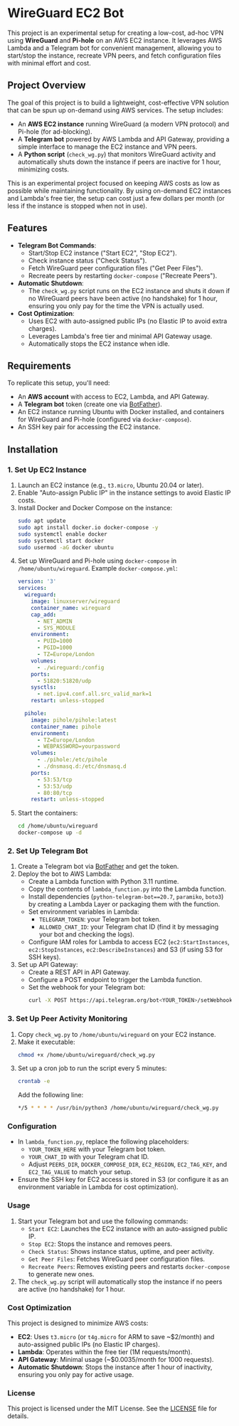# WireGuard EC2 Bot

This project is an experimental setup for creating a low-cost, ad-hoc VPN using **WireGuard** and **Pi-hole** on an AWS EC2 instance. It leverages AWS Lambda and a Telegram bot for convenient management, allowing you to start/stop the instance, recreate VPN peers, and fetch configuration files with minimal effort and cost.

## Project Overview

The goal of this project is to build a lightweight, cost-effective VPN solution that can be spun up on-demand using AWS services. The setup includes:
- An **AWS EC2 instance** running WireGuard (a modern VPN protocol) and Pi-hole (for ad-blocking).
- A **Telegram bot** powered by AWS Lambda and API Gateway, providing a simple interface to manage the EC2 instance and VPN peers.
- A **Python script** (`check_wg.py`) that monitors WireGuard activity and automatically shuts down the instance if peers are inactive for 1 hour, minimizing costs.

This is an experimental project focused on keeping AWS costs as low as possible while maintaining functionality. By using on-demand EC2 instances and Lambda's free tier, the setup can cost just a few dollars per month (or less if the instance is stopped when not in use).

## Features

- **Telegram Bot Commands**:
  - Start/Stop EC2 instance ("Start EC2", "Stop EC2").
  - Check instance status ("Check Status").
  - Fetch WireGuard peer configuration files ("Get Peer Files").
  - Recreate peers by restarting `docker-compose` ("Recreate Peers").
- **Automatic Shutdown**:
  - The `check_wg.py` script runs on the EC2 instance and shuts it down if no WireGuard peers have been active (no handshake) for 1 hour, ensuring you only pay for the time the VPN is actually used.
- **Cost Optimization**:
  - Uses EC2 with auto-assigned public IPs (no Elastic IP to avoid extra charges).
  - Leverages Lambda's free tier and minimal API Gateway usage.
  - Automatically stops the EC2 instance when idle.

## Requirements

To replicate this setup, you'll need:
- An **AWS account** with access to EC2, Lambda, and API Gateway.
- A **Telegram bot** token (create one via [BotFather](https://t.me/BotFather)).
- An EC2 instance running Ubuntu with Docker installed, and containers for WireGuard and Pi-hole (configured via `docker-compose`).
- An SSH key pair for accessing the EC2 instance.

## Installation

### 1. Set Up EC2 Instance
1. Launch an EC2 instance (e.g., `t3.micro`, Ubuntu 20.04 or later).
2. Enable "Auto-assign Public IP" in the instance settings to avoid Elastic IP costs.
3. Install Docker and Docker Compose on the instance:
   ```bash
   sudo apt update
   sudo apt install docker.io docker-compose -y
   sudo systemctl enable docker
   sudo systemctl start docker
   sudo usermod -aG docker ubuntu
   ```
4. Set up WireGuard and Pi-hole using `docker-compose` in `/home/ubuntu/wireguard`. Example `docker-compose.yml`:
   ```yaml
   version: '3'
   services:
     wireguard:
       image: linuxserver/wireguard
       container_name: wireguard
       cap_add:
         - NET_ADMIN
         - SYS_MODULE
       environment:
         - PUID=1000
         - PGID=1000
         - TZ=Europe/London
       volumes:
         - ./wireguard:/config
       ports:
         - 51820:51820/udp
       sysctls:
         - net.ipv4.conf.all.src_valid_mark=1
       restart: unless-stopped

     pihole:
       image: pihole/pihole:latest
       container_name: pihole
       environment:
         - TZ=Europe/London
         - WEBPASSWORD=yourpassword
       volumes:
         - ./pihole:/etc/pihole
         - ./dnsmasq.d:/etc/dnsmasq.d
       ports:
         - 53:53/tcp
         - 53:53/udp
         - 80:80/tcp
       restart: unless-stopped
   ```
5. Start the containers:
   ```bash
   cd /home/ubuntu/wireguard
   docker-compose up -d
   ```

### 2. Set Up Telegram Bot
1. Create a Telegram bot via [BotFather](https://t.me/BotFather) and get the token.
2. Deploy the bot to AWS Lambda:
   - Create a Lambda function with Python 3.11 runtime.
   - Copy the contents of `lambda_function.py` into the Lambda function.
   - Install dependencies (`python-telegram-bot==20.7`, `paramiko`, `boto3`) by creating a Lambda Layer or packaging them with the function.
   - Set environment variables in Lambda:
     - `TELEGRAM_TOKEN`: your Telegram bot token.
     - `ALLOWED_CHAT_ID`: your Telegram chat ID (find it by messaging your bot and checking the logs).
   - Configure IAM roles for Lambda to access EC2 (`ec2:StartInstances`, `ec2:StopInstances`, `ec2:DescribeInstances`) and S3 (if using S3 for SSH keys).
3. Set up API Gateway:
   - Create a REST API in API Gateway.
   - Configure a POST endpoint to trigger the Lambda function.
   - Set the webhook for your Telegram bot:
     ```bash
     curl -X POST https://api.telegram.org/bot<YOUR_TOKEN>/setWebhook -d url=<API_GATEWAY_URL>
     ```

### 3. Set Up Peer Activity Monitoring
1. Copy `check_wg.py` to `/home/ubuntu/wireguard` on your EC2 instance.
2. Make it executable:
   ```bash
   chmod +x /home/ubuntu/wireguard/check_wg.py
   ```
3. Set up a cron job to run the script every 5 minutes:
   ```bash
   crontab -e
   ```
   Add the following line:
   ```bash
   */5 * * * * /usr/bin/python3 /home/ubuntu/wireguard/check_wg.py
   ```

### Configuration
- In `lambda_function.py`, replace the following placeholders:
  - `YOUR_TOKEN_HERE` with your Telegram bot token.
  - `YOUR_CHAT_ID` with your Telegram chat ID.
  - Adjust `PEERS_DIR`, `DOCKER_COMPOSE_DIR`, `EC2_REGION`, `EC2_TAG_KEY`, and `EC2_TAG_VALUE` to match your setup.
- Ensure the SSH key for EC2 access is stored in S3 (or configure it as an environment variable in Lambda for cost optimization).

### Usage
1. Start your Telegram bot and use the following commands:
   - `Start EC2`: Launches the EC2 instance with an auto-assigned public IP.
   - `Stop EC2`: Stops the instance and removes peers.
   - `Check Status`: Shows instance status, uptime, and peer activity.
   - `Get Peer Files`: Fetches WireGuard peer configuration files.
   - `Recreate Peers`: Removes existing peers and restarts `docker-compose` to generate new ones.
2. The `check_wg.py` script will automatically stop the instance if no peers are active (no handshake) for 1 hour.

### Cost Optimization
This project is designed to minimize AWS costs:
- **EC2**: Uses `t3.micro` (or `t4g.micro` for ARM to save ~$2/month) and auto-assigned public IPs (no Elastic IP charges).
- **Lambda**: Operates within the free tier (1M requests/month).
- **API Gateway**: Minimal usage (~$0.0035/month for 1000 requests).
- **Automatic Shutdown**: Stops the instance after 1 hour of inactivity, ensuring you only pay for active usage.

### License
This project is licensed under the MIT License. See the [LICENSE](LICENSE) file for details.